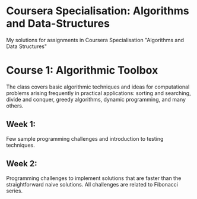 # Coursera Specialisation: Algorithms and Data-Structures
My solutions for assignments in Coursera Specialisation "Algorithms and Data Structures"


# Course 1: Algorithmic Toolbox
The class covers basic algorithmic techniques and ideas for computational problems arising frequently in practical applications: sorting and searching, divide and conquer, greedy algorithms, dynamic programming, and many others. 

 ## Week 1: 
 Few sample programming challenges and introduction to testing techniques. 

 ## Week 2:
 Programming challenges to implement solutions that are faster than the straightforward naive solutions. All challenges are related to Fibonacci series. 
